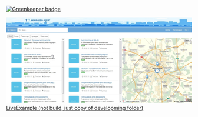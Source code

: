 
[![Greenkeeper badge](https://badges.greenkeeper.io/zzz3bra/JS_CityIdeas.svg)](https://greenkeeper.io/)

![What it should look like](https://raw.githubusercontent.com/zzz3bra/JS_CityIdeas/master/screen.jpg)
[LiveExample (not build, just copy of developming folder)](https://ideas-15c19.firebaseapp.com/)
